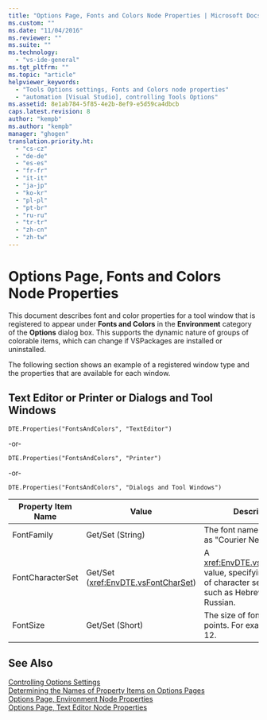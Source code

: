 ```yaml
---
title: "Options Page, Fonts and Colors Node Properties | Microsoft Docs"
ms.custom: ""
ms.date: "11/04/2016"
ms.reviewer: ""
ms.suite: ""
ms.technology: 
  - "vs-ide-general"
ms.tgt_pltfrm: ""
ms.topic: "article"
helpviewer_keywords: 
  - "Tools Options settings, Fonts and Colors node properties"
  - "automation [Visual Studio], controlling Tools Options"
ms.assetid: 8e1ab784-5f85-4e2b-8ef9-e5d59ca4dbcb
caps.latest.revision: 8
author: "kempb"
ms.author: "kempb"
manager: "ghogen"
translation.priority.ht: 
  - "cs-cz"
  - "de-de"
  - "es-es"
  - "fr-fr"
  - "it-it"
  - "ja-jp"
  - "ko-kr"
  - "pl-pl"
  - "pt-br"
  - "ru-ru"
  - "tr-tr"
  - "zh-cn"
  - "zh-tw"
---
```

# Options Page, Fonts and Colors Node Properties
This document describes font and color properties for a tool window that is registered to appear under **Fonts and Colors** in the **Environment** category of the **Options** dialog box. This supports the dynamic nature of groups of colorable items, which can change if VSPackages are installed or uninstalled.  
  
 The following section shows an example of a registered window type and the properties that are available for each window.  
  
## Text Editor or Printer or Dialogs and Tool Windows  
 `DTE.Properties("FontsAndColors", "TextEditor")`  
  
 -or-  
  
 `DTE.Properties("FontsAndColors", "Printer")`  
  
 -or-  
  
 `DTE.Properties("FontsAndColors", "Dialogs and Tool Windows")`  
  
|Property Item Name|Value|Description|  
|------------------------|-----------|-----------------|  
|FontFamily|Get/Set (String)|The font name to use, such as "Courier New."|  
|FontCharacterSet|Get/Set (<xref:EnvDTE.vsFontCharSet>)|A <xref:EnvDTE.vsFontCharSet> value, specifying the type of character set to use, such as Hebrew or Russian.|  
|FontSize|Get/Set (Short)|The size of font to use, in points. For example, 10 or 12.|  
  
## See Also  
 [Controlling Options Settings](../Topic/Controlling%20Options%20Settings.md)   
 [Determining the Names of Property Items on Options Pages](../Topic/Determining%20the%20Names%20of%20Property%20Items%20on%20Options%20Pages.md)   
 [Options Page, Environment Node Properties](../../ide/reference/options-page-environment-node-properties.md)   
 [Options Page, Text Editor Node Properties](../../ide/reference/options-page-text-editor-node-properties.md)